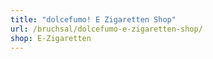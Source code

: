 ```yaml
---
title: "dolcefumo! E Zigaretten Shop"
url: /bruchsal/dolcefumo-e-zigaretten-shop/
shop: E-Zigaretten
---
```

